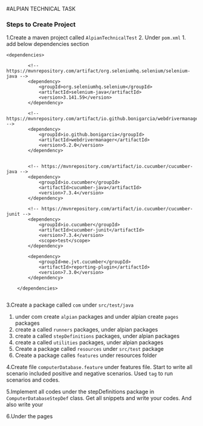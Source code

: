 #ALPIAN TECHNICAL TASK



### Steps to Create Project
1.Create a maven project called `AlpianTechnicalTest`
2. Under `pom.xml`
    1. add below dependencies section

```
<dependencies>

        <!-- https://mvnrepository.com/artifact/org.seleniumhq.selenium/selenium-java -->
        <dependency>
            <groupId>org.seleniumhq.selenium</groupId>
            <artifactId>selenium-java</artifactId>
            <version>3.141.59</version>
        </dependency>

        <!-- https://mvnrepository.com/artifact/io.github.bonigarcia/webdrivermanager -->
        <dependency>
            <groupId>io.github.bonigarcia</groupId>
            <artifactId>webdrivermanager</artifactId>
            <version>5.2.0</version>
        </dependency>


        <!-- https://mvnrepository.com/artifact/io.cucumber/cucumber-java -->
        <dependency>
            <groupId>io.cucumber</groupId>
            <artifactId>cucumber-java</artifactId>
            <version>7.3.4</version>
        </dependency>

        <!-- https://mvnrepository.com/artifact/io.cucumber/cucumber-junit -->
        <dependency>
            <groupId>io.cucumber</groupId>
            <artifactId>cucumber-junit</artifactId>
            <version>7.3.4</version>
            <scope>test</scope>
        </dependency>

        <dependency>
            <groupId>me.jvt.cucumber</groupId>
            <artifactId>reporting-plugin</artifactId>
            <version>7.3.0</version>
        </dependency>

    </dependencies>


```

3.Create a package called `com` under `src/test/java`
1. under com create `alpian` packages and under alpian create `pages`
packages
2. create a called `runners` packages, under alpian packages
3. create a called `stepDefinitions` packages, under alpian packages
4. create a called `utilities` packages, under alpian packages
5. Create a package called `resources` under `src/test` package
6. Create a package calles `features` under resources folder 

4.Create file `computerDatabase.feature` under features file. 
Start to write all scenario included positive and negative scenarios.
Used `tag` to run scenarios and codes.

5.Implement all codes under the stepDefinitions package in `ComputerDatabaseStepDef` class.
Get all snippets and write your codes. And also write your 

6.Under the pages 
